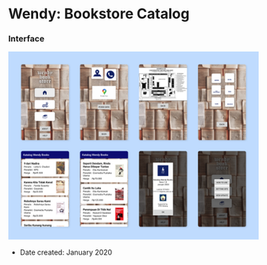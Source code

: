 # Wendy: Bookstore Catalog

### Interface
![Interface](https://raw.githubusercontent.com/luqmanherifa/luqman-herifa-personal-portfolio-v2/main/public/works/wendy.png)

- Date created: January 2020

